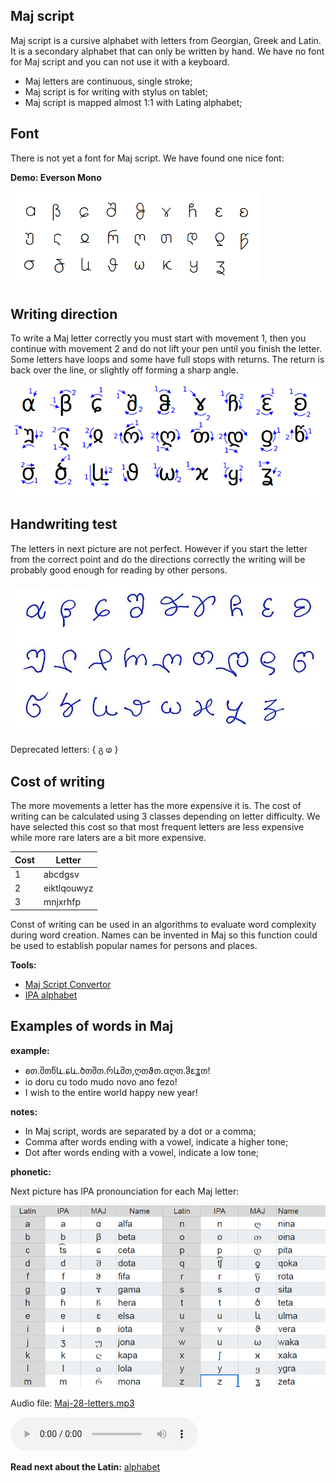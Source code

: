 ## Maj script

Maj script is a cursive alphabet with letters from Georgian, Greek and Latin. It is a secondary alphabet that can only be written by hand. We have no font for Maj script and you can not use it with a keyboard.

* Maj letters are continuous, single stroke;
* Maj script is for writing with stylus on tablet;
* Maj script is mapped almost 1:1 with Lating alphabet;

## Font

There is not yet a font for Maj script. We have found one nice font:

**Demo: Everson Mono**

<img src="demo/maj-font.png" alt="Maj Font" width="400"></img>


## Writing direction

To write a Maj letter correctly you must start with movement 1, then you continue with movement 2 and do not lift your pen until you finish the letter. Some letters have loops and some have full stops with returns. The return is back over the line, or slightly off forming a sharp angle.

<img src="maj-script.png" alt="Maj Script" width="600"></img>


## Handwriting test 

The letters in next picture are not perfect. However if you start the letter from the correct point and do the directions correctly the writing will be probably good enough for reading by other persons.

<img src="demo/maj-script.jpg" alt="Maj Alphabet" width="600"></img>

Deprecated letters: { გ  ⱷ }

## Cost of writing

The more movements a letter has the more expensive it is. The cost of writing can be calculated using 3 classes depending on letter difficulty. We have selected this cost so that most frequent letters are less expensive while more rare laters are a bit more expensive.

Cost |  Letter
-----|----------------------------
  1  |abcdgsv
  2  |eiktlqouwyz
  3  |mnjxrhfp

Const of writing can be used in an algorithms to evaluate word complexity during word creation. Names can be invented in Maj so this function could be used to establish popular names for persons and places.

**Tools:**  
  
* [Maj Script Convertor](https://lingojam.com/MajScript)
* [IPA alphabet](http://www.internationalphoneticalphabet.org/ipa-sounds/ipa-chart-with-sounds/)

## Examples of words in Maj

**example:**

* ʚთ.შთწև.ɕև.ծთშთ.რևშთ,ღთϑთ.αღთ.ჵɛʓთ!
* io doru cu todo mudo novo ano fezo!
* I wish to the entire world happy new year!

**notes:**

* In Maj script, words are separated by a dot or a comma; 
* Comma after words ending with a vowel, indicate a higher tone;
* Dot after words ending with a vowel, indicate a low tone;

**phonetic:**

Next picture has IPA pronounciation for each Maj letter:

<img src="maj-alphabet.png" alt="Maj Alphabet" width="600"></img>

Audio file: [Maj-28-letters.mp3](Maj-28-letters.mp3)

<audio controls preload="auto"> 
    <source src="Maj-28-letters.mp3" />    
</audio>


**Read next about the Latin:** [alphabet](alphabet.md)
